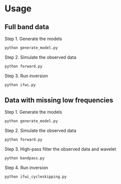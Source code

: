 # Usage

## Full band data
Step 1. Generate the models
```bash
python generate_model.py
```
Step 2. Simulate the observed data
```bash
python forward.py
```
Step 3. Run inversion
```bash
python ifwi.py
```

## Data with missing low frequencies
Step 1. Generate the models
```bash
python generate_model.py
```
Step 2. Simulate the observed data
```bash
python forward.py
```
Step 3. High-pass filter the observed data and wavelet
```bash
python bandpass.py
```
Step 4. Run inversion
```bash
python ifwi_cycleskipping.py
```